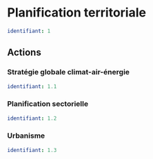 # Planification territoriale
```yaml
identifiant: 1
```

## Actions
### Stratégie globale climat-air-énergie
```yaml
identifiant: 1.1
```

### Planification sectorielle
```yaml
identifiant: 1.2
```

### Urbanisme
```yaml
identifiant: 1.3
```

